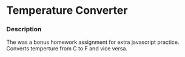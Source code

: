 # Temperature Converter

### Description
The was a bonus homework assignment for extra javascript practice. Converts temperture from C to F and vice versa. 

